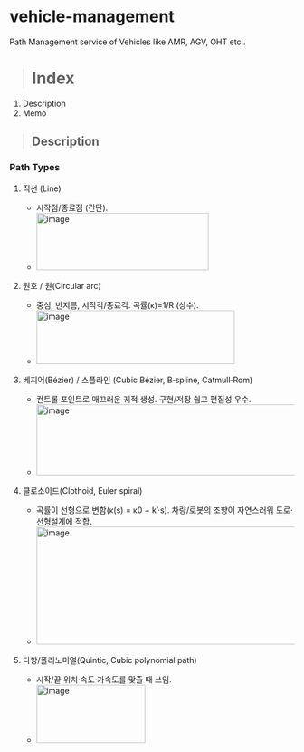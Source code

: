 # vehicle-management
Path Management service of Vehicles like AMR, AGV, OHT etc..


># Index
1. Description
2. Memo

>## Description

### Path Types
1. 직선 (Line)
    - 시작점/종료점 (간단).
    - <img width="304" height="101" alt="image" src="https://github.com/user-attachments/assets/b0137b5a-a45d-43c8-a071-0d4ec9d0f784" />
    

2. 원호 / 원(Circular arc)
    - 중심, 반지름, 시작각/종료각. 곡률(κ)=1/R (상수).
    - <img width="350" height="95" alt="image" src="https://github.com/user-attachments/assets/ef7861d4-bd15-49b4-b864-0bb58edb5534" />


3. 베지어(Bézier) / 스플라인 (Cubic Bézier, B‑spline, Catmull‑Rom)
    - 컨트롤 포인트로 매끄러운 궤적 생성. 구현/저장 쉽고 편집성 우수.
    - <img width="458" height="125" alt="image" src="https://github.com/user-attachments/assets/bb4af9df-d970-4ba7-bd90-d1565bb7ef32" />

5. 클로소이드(Clothoid, Euler spiral)
    - 곡률이 선형으로 변함(κ(s) = κ0 + k’·s). 차량/로봇의 조향이 자연스러워 도로·선형설계에 적합.
    - <img width="753" height="208" alt="image" src="https://github.com/user-attachments/assets/a4b03a63-2e74-4a34-bbcf-7baf91999eaa" />

7. 다항/폴리노미얼(Quintic, Cubic polynomial path)
    - 시작/끝 위치·속도·가속도를 맞출 때 쓰임.
    - <img width="192" height="103" alt="image" src="https://github.com/user-attachments/assets/c0ae03a8-f441-469f-b32d-248e9f1c5f1f" />


